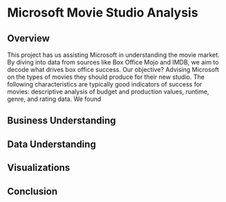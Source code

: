 # Microsoft Movie Studio Analysis

## Overview
This project has us assisting Microsoft in understanding the movie market. By diving into data from sources like Box Office Mojo and IMDB, we aim to decode what drives box office success. Our objective? Advising Microsoft on the types of movies they should produce for their new studio. The following characteristics are typically good indicators of success for movies: descriptive analysis of budget and production values, runtime, genre, and rating data. We found

## Business Understanding

## Data Understanding

## Visualizations

## Conclusion
